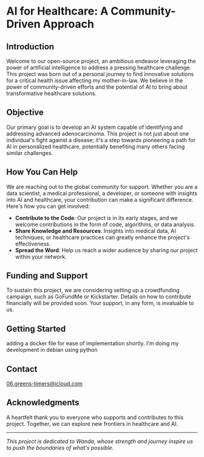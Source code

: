 # AI for Healthcare: A Community-Driven Approach

## Introduction
Welcome to our open-source project, an ambitious endeavor leveraging the power of artificial intelligence to address a pressing healthcare challenge. This project was born out of a personal journey to find innovative solutions for a critical health issue affecting my mother-in-law. We believe in the power of community-driven efforts and the potential of AI to bring about transformative healthcare solutions.

## Objective
Our primary goal is to develop an AI system capable of identifying and addressing advanced adenocarcinoma. This project is not just about one individual's fight against a disease; it's a step towards pioneering a path for AI in personalized healthcare, potentially benefiting many others facing similar challenges.

## How You Can Help
We are reaching out to the global community for support. Whether you are a data scientist, a medical professional, a developer, or someone with insights into AI and healthcare, your contribution can make a significant difference. Here's how you can get involved:
- **Contribute to the Code**: Our project is in its early stages, and we welcome contributions in the form of code, algorithms, or data analysis.
- **Share Knowledge and Resources**: Insights into medical data, AI techniques, or healthcare practices can greatly enhance the project's effectiveness.
- **Spread the Word**: Help us reach a wider audience by sharing our project within your network.

## Funding and Support
To sustain this project, we are considering setting up a crowdfunding campaign, such as GoFundMe or Kickstarter. Details on how to contribute financially will be provided soon. Your support, in any form, is invaluable to us.

## Getting Started
adding a docker file for ease of implementation shortly.  I'm doing my development in debian using python 

## Contact
06.greens-timers@icloud.com

## Acknowledgments
A heartfelt thank you to everyone who supports and contributes to this project. Together, we can explore new frontiers in healthcare and AI.

---

*This project is dedicated to Wanda, whose strength and journey inspire us to push the boundaries of what's possible.*
